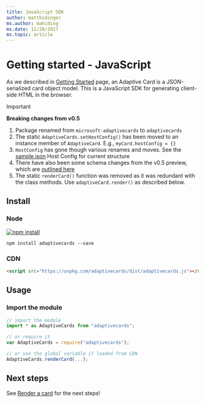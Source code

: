 ```yaml
---
title: JavaScript SDK
author: matthidinger
ms.author: mahiding
ms.date: 11/28/2017
ms.topic: article
---
```


# Getting started - JavaScript

As we described in [Getting Started](../../../authoring-cards/getting-started.md) page, an Adaptive Card is a JSON-serialized card object model. This is a JavaScript SDK for generating client-side HTML in the browser.

> [!IMPORTANT]
> **Breaking changes from v0.5**
> 
> 1. Package renamed from `microsoft-adaptivecards` to `adaptivecards`
> 1. The static `AdaptiveCards.setHostConfig()` has been moved to an instance member of `AdaptiveCard`. E.g., `myCard.hostConfig = {}` 
> 1. `HostConfig` has gone though various renames and moves. See the [sample.json](https://github.com/Microsoft/AdaptiveCards/blob/master/samples/v1.0/HostConfig/sample.json) Host Config for current structure
> 1. There have also been some schema changes from the v0.5 preview, which are [outlined here](https://github.com/Microsoft/AdaptiveCards/pull/633)
> 1. The static `renderCard()` function was removed as it was redundant with the class methods. Use `adaptiveCard.render()` as described below. 


## Install

### Node

[![npm install](https://img.shields.io/npm/v/adaptivecards.svg)](https://www.npmjs.com/package/adaptivecards)

```console
npm install adaptivecards --save
```

### CDN

```html
<script src="https://unpkg.com/adaptivecards/dist/adaptivecards.js"></script>
```

## Usage

### Import the module

```js
// import the module
import * as AdaptiveCards from "adaptivecards";

// or require it
var AdaptiveCards = require("adaptivecards");

// or use the global variable if loaded from CDN
AdaptiveCards.renderCard(...);
```

## Next steps

See [Render a card](render-a-card.md) for the next steps!